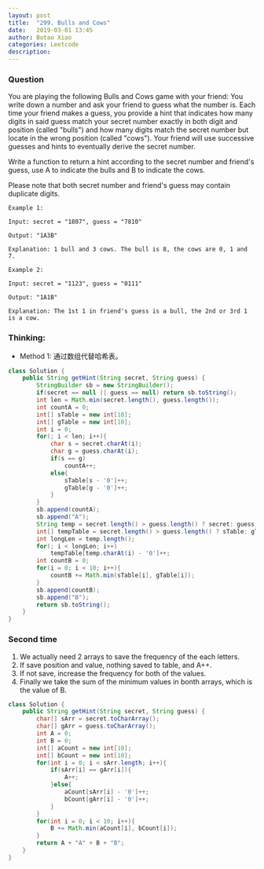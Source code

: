 ```yaml
---
layout: post
title:  "299. Bulls and Cows"
date:   2019-03-01 13:45
author: Botao Xiao
categories: Leetcode
description:
---
```

### Question
You are playing the following Bulls and Cows game with your friend: You write down a number and ask your friend to guess what the number is. Each time your friend makes a guess, you provide a hint that indicates how many digits in said guess match your secret number exactly in both digit and position (called "bulls") and how many digits match the secret number but locate in the wrong position (called "cows"). Your friend will use successive guesses and hints to eventually derive the secret number.

Write a function to return a hint according to the secret number and friend's guess, use A to indicate the bulls and B to indicate the cows. 

Please note that both secret number and friend's guess may contain duplicate digits.

```
Example 1:

Input: secret = "1807", guess = "7810"

Output: "1A3B"

Explanation: 1 bull and 3 cows. The bull is 8, the cows are 0, 1 and 7.

Example 2:

Input: secret = "1123", guess = "0111"

Output: "1A1B"

Explanation: The 1st 1 in friend's guess is a bull, the 2nd or 3rd 1 is a cow.
```

### Thinking:
* Method 1: 通过数组代替哈希表。

```Java
class Solution {
    public String getHint(String secret, String guess) {
        StringBuilder sb = new StringBuilder();
        if(secret == null || guess == null) return sb.toString();
        int len = Math.min(secret.length(), guess.length());
        int countA = 0;
        int[] sTable = new int[10];
        int[] gTable = new int[10];
        int i = 0;
        for(; i < len; i++){
            char s = secret.charAt(i);
            char g = guess.charAt(i);
            if(s == g)
                countA++;
            else{
                sTable[s - '0']++;
                gTable[g - '0']++;
            }
        }
        sb.append(countA);
        sb.append("A");
        String temp = secret.length() > guess.length() ? secret: guess;
        int[] tempTable = secret.length() > guess.length() ? sTable: gTable;
        int longLen = temp.length();
        for(; i < longLen; i++)
            tempTable[temp.charAt(i) - '0']++;
        int countB = 0;
        for(i = 0; i < 10; i++){
            countB += Math.min(sTable[i], gTable[i]);
        }
        sb.append(countB);
        sb.append("B");
        return sb.toString();
    }
}
```

### Second time
1. We actually need 2 arrays to save the frequency of the each letters.
2. If save position and value, nothing saved to table, and A++.
3. If not save, increase the frequency for both of the values.
4. Finally we take the sum of the minimum values in bonth arrays, which is the value of B.
```Java
class Solution {
    public String getHint(String secret, String guess) {
        char[] sArr = secret.toCharArray();
        char[] gArr = guess.toCharArray();
        int A = 0;
        int B = 0;
        int[] aCount = new int[10];
        int[] bCount = new int[10];
        for(int i = 0; i < sArr.length; i++){
            if(sArr[i] == gArr[i]){
                A++;
            }else{
                aCount[sArr[i] - '0']++;
                bCount[gArr[i] - '0']++;
            }
        }
        for(int i = 0; i < 10; i++){
            B += Math.min(aCount[i], bCount[i]);
        }
        return A + "A" + B + "B";
    }
}
```